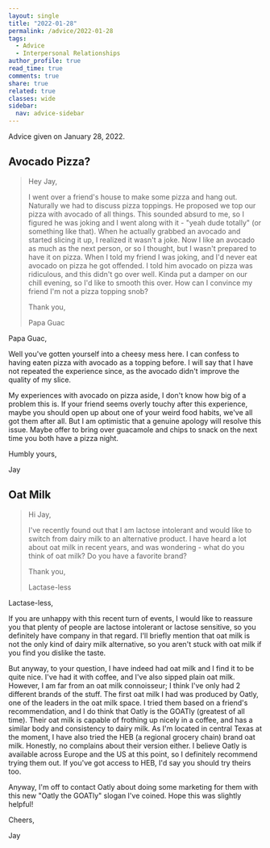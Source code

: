 ```yaml
---
layout: single
title: "2022-01-28"
permalink: /advice/2022-01-28
tags:
  - Advice
  - Interpersonal Relationships
author_profile: true
read_time: true
comments: true
share: true
related: true
classes: wide
sidebar:
  nav: advice-sidebar
---
```


Advice given on January 28, 2022.

## Avocado Pizza?

> Hey Jay,
>
> I went over a friend's house to make some pizza and hang out. Naturally we
had to discuss pizza toppings. He proposed we top our pizza with avocado of
all things. This sounded absurd to me, so I figured he was joking and I went
along with it - "yeah dude totally" (or something like that). When he actually
grabbed an avocado and started slicing it up, I realized it wasn't a joke. Now
I like an avocado as much as the next person, or so I thought, but I wasn't
prepared to have it on pizza. When I told my friend I was joking, and I'd never
eat avocado on pizza he got offended. I told him avocado on pizza was
ridiculous, and this didn't go over well. Kinda put a damper on our chill
evening, so I'd like to smooth this over.
How can I convince my friend I'm not a pizza topping snob?
>
> Thank you,
>
> Papa Guac

Papa Guac,

Well you've gotten yourself into a cheesy mess here. I can confess to having
eaten pizza with avocado as a topping before. I will say that I have not
repeated the experience since, as the avocado didn't improve the quality of my
slice.

My experiences with avocado on pizza aside, I don't know how big of a problem
this is. If your friend seems overly touchy after this experience, maybe you
should open up about one of your weird food habits, we've all got them after
all. But I am optimistic that a genuine apology will resolve this issue.
Maybe offer to bring over guacamole and chips to snack on the next time you
both have a pizza night.


Humbly yours,

Jay


## Oat Milk

> Hi Jay,
>
> I've recently found out that I am lactose intolerant and would like to switch
from dairy milk to an alternative product. I have heard a lot about oat milk
in recent years, and was wondering - what do you think of oat milk? Do you have
a favorite brand?
>
> Thank you,
>
> Lactase-less

Lactase-less,

If you are unhappy with this recent turn of events, I would like to reassure
you that plenty of people are lactose intolerant or lactose sensitive, so you
definitely have company in that regard. I'll briefly mention that oat milk is
not the only kind of dairy milk alternative, so you aren't stuck with oat milk
if you find you dislike the taste.

But anyway, to your question, I have indeed had oat milk and I find it to be
quite nice. I've had it with coffee, and I've also sipped plain oat milk.
However, I am far from an oat milk connoisseur; I think I've only had 2
different brands of the stuff. The first oat milk I had was produced by Oatly,
one of the leaders in the oat milk space. I tried them based on a friend's
recommendation, and I do think that Oatly is the GOATly (greatest of all time).
Their oat milk is capable of frothing up nicely in a coffee, and has a similar
body and consistency to dairy milk. As I'm located in central Texas at the
moment, I have also tried the HEB (a regional grocery chain) brand oat milk.
Honestly, no complains about their version either. I believe Oatly is available
across Europe and the US at this point, so I definitely recommend trying them
out. If you've got access to HEB, I'd say you should try theirs too.

Anyway, I'm off to contact Oatly about doing some marketing for them with this
new "Oatly the GOATly" slogan I've coined. Hope this was slightly helpful!

Cheers,

Jay
